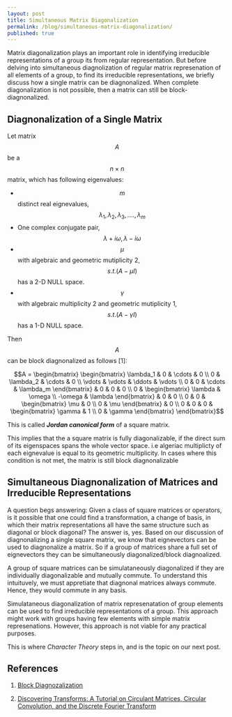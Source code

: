 ```yaml
---
layout: post
title: Simultaneous Matrix Diagonalization
permalink: /blog/simultaneous-matrix-diagonalization/
published: true
---
```


Matrix diagonalization plays an important role in identifying irreducible representations of a group its from regular representation. But before delving into simultaneous diagnolization of regular matrix represenation of all elements of a group, to find its irreducible representations, we briefly discuss how a single matrix can be diagnonalized. When complete diagonalization is not possible, then a matrix can still be block-diagnonalized.

## Diagnonalization of a Single Matrix
Let  matrix $$A$$ be a $$n \times n$$ matrix, which has following eigenvalues:  
-  $$m$$ distinct real eignevalues, $$\lambda_1, \lambda_2, \lambda_3, .... , \lambda_m$$  
-  One complex conjugate pair, $$\lambda + i\omega, \lambda - i\omega$$  
-  $$\mu$$ with algebraic and geometric mutiplicity  2, $$s.t. (A- \mu I)$$ has a 2-D NULL space.  
-  $$\gamma$$ with algebraic multiplicity 2 and geometric mutiplicity  1, $$s.t. (A- \gamma I)$$ has a 1-D NULL space.

Then $$A$$ can be block diagnonalized as follows [1]:  

$$A =
\begin{bmatrix}
\begin{bmatrix}
\lambda_1 & 0 & \cdots & 0 \\
0 & \lambda_2 & \cdots & 0 \\
\vdots & \vdots & \ddots & \vdots \\
0 & 0 & \cdots & \lambda_m
\end{bmatrix} & 0 & 0 & 0 \\
0 & 
\begin{bmatrix}
\lambda & \omega \\
-\omega & \lambda
\end{bmatrix} & 0 & 0 \\
0 & 0 & 
\begin{bmatrix}
\mu & 0 \\
0 & \mu
\end{bmatrix} & 0 \\
0 & 0 & 0 & 
\begin{bmatrix}
\gamma & 1 \\
0 & \gamma
\end{bmatrix}
\end{bmatrix}$$

This is called ***Jordan canonical form*** of a square matrix.

This implies that the a square matrix is fully diagonalizable, if the direct sum of its eigenspaces spans the whole vector space. i.e algeriac multiplicty of each eignevalue is equal to its geometric multiplicity. In cases where this condition is not met, the matrix is still block diagnonalizable 

## Simultaneous Diagnonalization of Matrices and Irreducible Representations
A question begs answering: Given a class of square matrices or operators, is it possible that one could find a transformation, a change of basis, in which their matrix representations all have the same structure such as diagonal or block diagonal?
The answer is, yes. Based on our discussion of diagnonalizing a single square matrix, we know that eignevectors can be used to diagnonalize a matrix. So if a group of matrices share a full set of eignevectors they can be simultaneously diagonalized/block diagnoalized. 

A group of square matrices can be simulataneously diagonalized if they are individually diagonalizable and mutually commute. To understand this intuituvely, we must appretiate that diagnonal matrices always commute. Hence, they would commute in any basis.

Simulataneous diagonalization of matrix represenatation of group elements can be used to find irreducible representations of a group. This approach might work with groups having few elements with simple matrix represenations. However, this approach is not viable for any practical purposes.

This is where *Character Theory* steps in, and is the topic on our next post.


## References
1. [Block Diagnozalization](https://www.youtube.com/watch?v=SsCiQym5yQU)
  
2. [Discovering Transforms: A Tutorial on Circulant Matrices, Circular Convolution, and the Discrete Fourier Transform](https://arxiv.org/abs/1805.05533)


